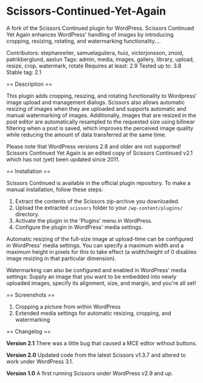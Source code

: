 Scissors-Continued-Yet-Again
============================

A fork of the Scissors Continued plugin for WordPress.
Scissors Continued Yet Again enhances WordPress' handling of images by introducing cropping, resizing, rotating, and watermarking functionality....

Contributors: stephanreiter, samuelaguilera, huiz, victorjonsson, znoid, patrikberglund, aaslun
Tags: admin, media, images, gallery, library, upload, resize, crop, watermark, rotate
Requires at least: 2.9
Tested up to: 3.8
Stable tag: 2.1

== Description ==

This plugin adds cropping, resizing, and rotating functionality to Wordpress' image upload and management dialogs. Scissors also allows automatic resizing of images when they are uploaded and supports automatic and manual watermarking of images. Additionally, images that are resized in the post editor are automatically resampled to the requested size using bilinear filtering when a post is saved, which improves the perceived image quality while reducing the amount of data transferred at the same time.

Please note that WordPress versions 2.8 and older are not supported! Scissors Continued Yet Again is an edited copy of Scissors Continued v2.1 which has not (yet) been updated since 2011.

== Installation ==

Scissors Continued is available in the official plugin repository. To make a manual installation, follow these steps:

1. Extract the contents of the Scissors zip-archive you downloaded.
1. Upload the extracted `scissors` folder to your `/wp-content/plugins/` directory.
1. Activate the plugin in the 'Plugins' menu in WordPress.
1. Configure the plugin in WordPress' media settings.

Automatic resizing of the full-size image at upload-time can be configured in WordPress' media settings. You can specify a maximum width and a maximum height in pixels for this to take effect (a width/height of 0 disables image resizing in that particular dimension).

Watermarking can also be configured and enabled in WordPress' media settings: Supply an image that you want to be embedded into newly uploaded images, specify its alignment, size, and margin, and you're all set!

== Screenshots ==

1. Cropping a picture from within WordPress
2. Extended media settings for automatic resizing, cropping, and watermarking

== Changelog ==

**Version 2.1**
There was a little bug that caused a MCE editor without buttons.

**Version 2.0**
Updated code from the latest Scissors v1.3.7 and altered to work under WordPress 3.1.

**Version 1.0**
A first running Scissors under WordPress v2.9 and up.
